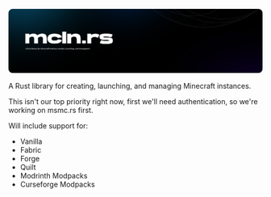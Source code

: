 ![mcln.rs cover](../assets/mcln.rs-cover.png)

A Rust library for creating, launching, and managing Minecraft instances.

This isn't our top priority right now, first we'll need authentication, so we're working on msmc.rs first.

Will include support for:

- Vanilla
- Fabric
- Forge
- Quilt
- Modrinth Modpacks
- Curseforge Modpacks
